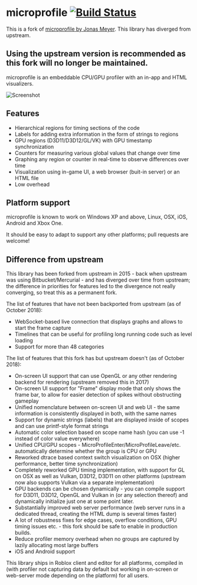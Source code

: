 # microprofile [![Build Status](https://travis-ci.org/zeux/microprofile.svg?branch=master)](https://travis-ci.org/zeux/microprofile)
This is a fork of [microprofile by Jonas Meyer](https://github.com/jonasmr/microprofile). This library has diverged from upstream.

## Using the upstream version is recommended as this fork will no longer be maintained.

microprofile is an embeddable CPU/GPU profiler with an in-app and HTML visualizers.

![Screenshot](https://pbs.twimg.com/media/BnvzublCEAA0Mqf.png:large)

## Features

* Hierarchical regions for timing sections of the code
* Labels for adding extra information in the form of strings to regions
* GPU regions (D3D11/D3D12/GL/VK) with GPU timestamp synchronization
* Counters for measuring various global values that change over time
* Graphing any region or counter in real-time to observe differences over time
* Visualization using in-game UI, a web browser (buit-in server) or an HTML file
* Low overhead

## Platform support

microprofile is known to work on Windows XP and above, Linux, OSX, iOS, Android and Xbox One.

It should be easy to adapt to support any other platforms; pull requests are welcome!

## Difference from upstream

This library has been forked from upstream in 2015 - back when upstream was using Bitbucket/Mercurial - and has diverged over time from upstream; the difference in priorities for features led to the divergence not really converging, so treat this as a permanent fork.

The list of features that have not been backported from upstream (as of October 2018):

* WebSocket-based live connection that displays graphs and allows to start the frame capture
* Timelines that can be useful for profiling long running code such as level loading
* Support for more than 48 categories

The list of features that this fork has but upstream doesn't (as of October 2018):

* On-screen UI support that can use OpenGL or any other rendering backend for rendering (upstream removed this in 2017)
* On-screen UI support for "Frame" display mode that only shows the frame bar, to allow for easier detection of spikes without obstructing gameplay
* Unified nomenclature between on-screen UI and web UI - the same information is consistently displayed in both, with the same names
* Support for dynamic strings (labels) that are displayed inside of scopes and can use printf-style format strings
* Automatic color selection based on scope name hash (you can use -1 instead of color value everywhere)
* Unified CPU/GPU scopes - MicroProfileEnter/MicroProfileLeave/etc. automatically determine whether the group is CPU or GPU
* Reworked dtrace based context switch visualization on OSX (higher performance, better time synchronization)
* Completely reworked GPU timing implementation, with support for GL on OSX as well as Vulkan, D3D12, D3D11 on other platforms (upstream now also supports Vulkan via a separate implementation)
* GPU backends can be chosen dynamically - you can compile support for D3D11, D3D12, OpenGL and Vulkan in (or any selection thereof) and dynamically initialize just one at some point later.
* Substantially improved web server performance (web server runs in a dedicated thread, creating the HTML dump is several times faster)
* A lot of robustness fixes for edge cases, overflow conditions, GPU timing issues etc. - this fork should be safe to enable in production builds.
* Reduce profiler memory overhead when no groups are captured by lazily allocating most large buffers
* iOS and Android support

This library ships in Roblox client and editor for all platforms, compiled in (with profiler not capturing data by default but working in on-screen or web-server mode depending on the platform) for all users.
